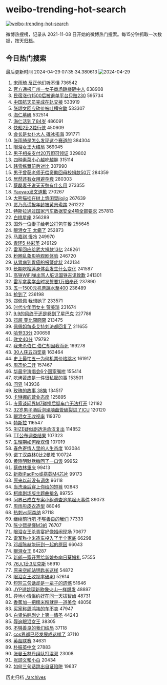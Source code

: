 # weibo-trending-hot-search

[![weibo-trending-hot-search](https://github.com/ameizi/weibo-trending-hot-search/actions/workflows/ci.yml/badge.svg)](https://github.com/ameizi/weibo-trending-hot-search/actions/workflows/ci.yml)

微博热搜榜，记录从 2021-11-08 日开始的微博热门搜索。每15分钟抓取一次数据，按天[归档](./archives)。

## 今日热门搜索

<!-- BEGIN --> 
最后更新时间 2024-04-29 07:35:34.380613 
![2024-04-29](https://imgs-storage.s3.us-east-005.backblazeb2.com/20240429/2024-04-29.png?versionId=4_z8fbbed132d73df8689c40f13_f118b38229db965bf_d20240428_m233533_c005_v0501018_t0051_u01714347333918) 
1. [宋雨琦 反正他们听不懂](https://s.weibo.com/weibo?q=%E5%AE%8B%E9%9B%A8%E7%90%A6%20%E5%8F%8D%E6%AD%A3%E4%BB%96%E4%BB%AC%E5%90%AC%E4%B8%8D%E6%87%82&t=31&band_rank=6&Refer=top) 736542
1. [官方通报广州一女子商场跳楼砸中人](https://s.weibo.com/weibo?q=%23%E5%AE%98%E6%96%B9%E9%80%9A%E6%8A%A5%E5%B9%BF%E5%B7%9E%E4%B8%80%E5%A5%B3%E5%AD%90%E5%95%86%E5%9C%BA%E8%B7%B3%E6%A5%BC%E7%A0%B8%E4%B8%AD%E4%BA%BA%23&t=31&band_rank=1&Refer=top) 638908
1. [民宿涨价1500后被退单平台只赔230](https://s.weibo.com/weibo?q=%23%E6%B0%91%E5%AE%BF%E6%B6%A8%E4%BB%B71500%E5%90%8E%E8%A2%AB%E9%80%80%E5%8D%95%E5%B9%B3%E5%8F%B0%E5%8F%AA%E8%B5%94230%23&t=31&band_rank=20&Refer=top) 595734
1. [中国航天员完成在轨交接](https://s.weibo.com/weibo?q=%23%E4%B8%AD%E5%9B%BD%E8%88%AA%E5%A4%A9%E5%91%98%E5%AE%8C%E6%88%90%E5%9C%A8%E8%BD%A8%E4%BA%A4%E6%8E%A5%23&t=31&band_rank=3&Refer=top) 533919
1. [张颂文回应砍价被吐槽穷酸](https://s.weibo.com/weibo?q=%23%E5%BC%A0%E9%A2%82%E6%96%87%E5%9B%9E%E5%BA%94%E7%A0%8D%E4%BB%B7%E8%A2%AB%E5%90%90%E6%A7%BD%E7%A9%B7%E9%85%B8%23&t=31&band_rank=4&Refer=top) 533307
1. [海仁墓碑](https://s.weibo.com/weibo?q=%23%E6%B5%B7%E4%BB%81%E5%A2%93%E7%A2%91%23&t=31&band_rank=5&Refer=top) 532514
1. [海仁活到了84岁](https://s.weibo.com/weibo?q=%23%E6%B5%B7%E4%BB%81%E6%B4%BB%E5%88%B0%E4%BA%8684%E5%B2%81%23&t=31&band_rank=2&Refer=top) 486091
1. [快船2比2独行侠](https://s.weibo.com/weibo?q=%23%E5%BF%AB%E8%88%B92%E6%AF%942%E7%8B%AC%E8%A1%8C%E4%BE%A0%23&t=31&band_rank=16&Refer=top) 450609
1. [会长是女仆大人 碓冰拓海](https://s.weibo.com/weibo?q=%E4%BC%9A%E9%95%BF%E6%98%AF%E5%A5%B3%E4%BB%86%E5%A4%A7%E4%BA%BA%20%E7%A2%93%E5%86%B0%E6%8B%93%E6%B5%B7&t=31&band_rank=39&Refer=top) 391771
1. [张雨绮是怎么发现这个赛道的](https://s.weibo.com/weibo?q=%23%E5%BC%A0%E9%9B%A8%E7%BB%AE%E6%98%AF%E6%80%8E%E4%B9%88%E5%8F%91%E7%8E%B0%E8%BF%99%E4%B8%AA%E8%B5%9B%E9%81%93%E7%9A%84%23&t=31&band_rank=12&Refer=top) 384304
1. [眼泪女王大结局](https://s.weibo.com/weibo?q=%E7%9C%BC%E6%B3%AA%E5%A5%B3%E7%8E%8B%E5%A4%A7%E7%BB%93%E5%B1%80&t=31&band_rank=7&Refer=top) 369045
1. [男子相亲支付20万即可领证](https://s.weibo.com/weibo?q=%23%E7%94%B7%E5%AD%90%E7%9B%B8%E4%BA%B2%E6%94%AF%E4%BB%9820%E4%B8%87%E5%8D%B3%E5%8F%AF%E9%A2%86%E8%AF%81%23&t=31&band_rank=8&Refer=top) 329802
1. [四种素菜小心越吃越胖](https://s.weibo.com/weibo?q=%E5%9B%9B%E7%A7%8D%E7%B4%A0%E8%8F%9C%E5%B0%8F%E5%BF%83%E8%B6%8A%E5%90%83%E8%B6%8A%E8%83%96&t=31&band_rank=36&Refer=top) 315114
1. [韩雪练舞前后对比](https://s.weibo.com/weibo?q=%23%E9%9F%A9%E9%9B%AA%E7%BB%83%E8%88%9E%E5%89%8D%E5%90%8E%E5%AF%B9%E6%AF%94%23&t=31&band_rank=18&Refer=top) 307990
1. [男子曾获老师无偿资助回母校捐款50万](https://s.weibo.com/weibo?q=%23%E7%94%B7%E5%AD%90%E6%9B%BE%E8%8E%B7%E8%80%81%E5%B8%88%E6%97%A0%E5%81%BF%E8%B5%84%E5%8A%A9%E5%9B%9E%E6%AF%8D%E6%A0%A1%E6%8D%90%E6%AC%BE50%E4%B8%87%23&t=31&band_rank=27&Refer=top) 284359
1. [居然还有女用避孕套](https://s.weibo.com/weibo?q=%E5%B1%85%E7%84%B6%E8%BF%98%E6%9C%89%E5%A5%B3%E7%94%A8%E9%81%BF%E5%AD%95%E5%A5%97&t=31&band_rank=11&Refer=top) 280303
1. [蔡磊妻子说天天愁有什么用](https://s.weibo.com/weibo?q=%23%E8%94%A1%E7%A3%8A%E5%A6%BB%E5%AD%90%E8%AF%B4%E5%A4%A9%E5%A4%A9%E6%84%81%E6%9C%89%E4%BB%80%E4%B9%88%E7%94%A8%23&t=31&band_rank=50&Refer=top) 273355
1. [Yaoyao发文道歉](https://s.weibo.com/weibo?q=%23Yaoyao%E5%8F%91%E6%96%87%E9%81%93%E6%AD%89%23&t=31&band_rank=9&Refer=top) 270267
1. [大熊猫挂在树上悠闲晃jiojio](https://s.weibo.com/weibo?q=%23%E5%A4%A7%E7%86%8A%E7%8C%AB%E6%8C%82%E5%9C%A8%E6%A0%91%E4%B8%8A%E6%82%A0%E9%97%B2%E6%99%83jiojio%23&t=31&band_rank=10&Refer=top) 267639
1. [贾乃亮谎报年龄被黄景瑜踹](https://s.weibo.com/weibo?q=%23%E8%B4%BE%E4%B9%83%E4%BA%AE%E8%B0%8E%E6%8A%A5%E5%B9%B4%E9%BE%84%E8%A2%AB%E9%BB%84%E6%99%AF%E7%91%9C%E8%B8%B9%23&t=31&band_rank=13&Refer=top) 261222
1. [特斯拉通过国家汽车数据安全4项全部要求](https://s.weibo.com/weibo?q=%23%E7%89%B9%E6%96%AF%E6%8B%89%E9%80%9A%E8%BF%87%E5%9B%BD%E5%AE%B6%E6%B1%BD%E8%BD%A6%E6%95%B0%E6%8D%AE%E5%AE%89%E5%85%A84%E9%A1%B9%E5%85%A8%E9%83%A8%E8%A6%81%E6%B1%82%23&t=31&band_rank=14&Refer=top) 257813
1. [白桃星座](https://s.weibo.com/weibo?q=%E7%99%BD%E6%A1%83%E6%98%9F%E5%BA%A7&t=31&band_rank=15&Refer=top) 256289
1. [国外一位妻子给老公打包午餐](https://s.weibo.com/weibo?q=%E5%9B%BD%E5%A4%96%E4%B8%80%E4%BD%8D%E5%A6%BB%E5%AD%90%E7%BB%99%E8%80%81%E5%85%AC%E6%89%93%E5%8C%85%E5%8D%88%E9%A4%90&t=31&band_rank=40&Refer=top) 255645
1. [眼泪女王 太癫了](https://s.weibo.com/weibo?q=%E7%9C%BC%E6%B3%AA%E5%A5%B3%E7%8E%8B%20%E5%A4%AA%E7%99%AB%E4%BA%86&t=31&band_rank=16&Refer=top) 252873
1. [马嘉祺 慢冷](https://s.weibo.com/weibo?q=%E9%A9%AC%E5%98%89%E7%A5%BA%20%E6%85%A2%E5%86%B7&t=31&band_rank=17&Refer=top) 249970
1. [青环5 朴彩英](https://s.weibo.com/weibo?q=%E9%9D%92%E7%8E%AF5%20%E6%9C%B4%E5%BD%A9%E8%8B%B1&t=31&band_rank=18&Refer=top) 249129
1. [雷军回应给武大捐款13亿](https://s.weibo.com/weibo?q=%23%E9%9B%B7%E5%86%9B%E5%9B%9E%E5%BA%94%E7%BB%99%E6%AD%A6%E5%A4%A7%E6%8D%90%E6%AC%BE13%E4%BA%BF%23&t=31&band_rank=19&Refer=top) 248261
1. [粉圈乱象影响观剧体验](https://s.weibo.com/weibo?q=%23%E7%B2%89%E5%9C%88%E4%B9%B1%E8%B1%A1%E5%BD%B1%E5%93%8D%E8%A7%82%E5%89%A7%E4%BD%93%E9%AA%8C%23&t=31&band_rank=31&Refer=top) 246720
1. [从胃病到胃癌的报警症状](https://s.weibo.com/weibo?q=%23%E4%BB%8E%E8%83%83%E7%97%85%E5%88%B0%E8%83%83%E7%99%8C%E7%9A%84%E6%8A%A5%E8%AD%A6%E7%97%87%E7%8A%B6%23&t=31&band_rank=21&Refer=top) 242134
1. [长期吃榴莲身体会发生什么变化](https://s.weibo.com/weibo?q=%23%E9%95%BF%E6%9C%9F%E5%90%83%E6%A6%B4%E8%8E%B2%E8%BA%AB%E4%BD%93%E4%BC%9A%E5%8F%91%E7%94%9F%E4%BB%80%E4%B9%88%E5%8F%98%E5%8C%96%23&t=31&band_rank=22&Refer=top) 241587
1. [高铁WiFi弹出骂人脏话国铁吉讯致歉](https://s.weibo.com/weibo?q=%23%E9%AB%98%E9%93%81WiFi%E5%BC%B9%E5%87%BA%E9%AA%82%E4%BA%BA%E8%84%8F%E8%AF%9D%E5%9B%BD%E9%93%81%E5%90%89%E8%AE%AF%E8%87%B4%E6%AD%89%23&t=31&band_rank=15&Refer=top) 241301
1. [雷军拿奖学金时发誓要1万倍奉还](https://s.weibo.com/weibo?q=%23%E9%9B%B7%E5%86%9B%E6%8B%BF%E5%A5%96%E5%AD%A6%E9%87%91%E6%97%B6%E5%8F%91%E8%AA%93%E8%A6%811%E4%B8%87%E5%80%8D%E5%A5%89%E8%BF%98%23&t=31&band_rank=23&Refer=top) 237890
1. [五一1500元机票跳水至400](https://s.weibo.com/weibo?q=%23%E4%BA%94%E4%B8%801500%E5%85%83%E6%9C%BA%E7%A5%A8%E8%B7%B3%E6%B0%B4%E8%87%B3400%23&t=31&band_rank=24&Refer=top) 236489
1. [抢到了](https://s.weibo.com/weibo?q=%E6%8A%A2%E5%88%B0%E4%BA%86&t=31&band_rank=28&Refer=top) 236198
1. [郑佩佩 我想她了](https://s.weibo.com/weibo?q=%E9%83%91%E4%BD%A9%E4%BD%A9%20%E6%88%91%E6%83%B3%E5%A5%B9%E4%BA%86&t=31&band_rank=25&Refer=top) 233571
1. [时代少年团女主 贺美琦](https://s.weibo.com/weibo?q=%E6%97%B6%E4%BB%A3%E5%B0%91%E5%B9%B4%E5%9B%A2%E5%A5%B3%E4%B8%BB%20%E8%B4%BA%E7%BE%8E%E7%90%A6&t=31&band_rank=26&Refer=top) 231674
1. [9.9的风终于还是卷到了星巴克](https://s.weibo.com/weibo?q=%239.9%E7%9A%84%E9%A3%8E%E7%BB%88%E4%BA%8E%E8%BF%98%E6%98%AF%E5%8D%B7%E5%88%B0%E4%BA%86%E6%98%9F%E5%B7%B4%E5%85%8B%23&t=31&band_rank=27&Refer=top) 227786
1. [邓超 亚比囧囧囧](https://s.weibo.com/weibo?q=%E9%82%93%E8%B6%85%20%E4%BA%9A%E6%AF%94%E5%9B%A7%E5%9B%A7%E5%9B%A7&t=31&band_rank=29&Refer=top) 213475
1. [佩佩姐每条艾特刘涛都回复了](https://s.weibo.com/weibo?q=%E4%BD%A9%E4%BD%A9%E5%A7%90%E6%AF%8F%E6%9D%A1%E8%89%BE%E7%89%B9%E5%88%98%E6%B6%9B%E9%83%BD%E5%9B%9E%E5%A4%8D%E4%BA%86&t=31&band_rank=30&Refer=top) 211655
1. [哈登33分](https://s.weibo.com/weibo?q=%E5%93%88%E7%99%BB33%E5%88%86&t=31&band_rank=18&Refer=top) 200659
1. [欧文40分](https://s.weibo.com/weibo?q=%E6%AC%A7%E6%96%8740%E5%88%86&t=31&band_rank=17&Refer=top) 179792
1. [我未杀伯仁 伯仁却因我而死](https://s.weibo.com/weibo?q=%E6%88%91%E6%9C%AA%E6%9D%80%E4%BC%AF%E4%BB%81%20%E4%BC%AF%E4%BB%81%E5%8D%B4%E5%9B%A0%E6%88%91%E8%80%8C%E6%AD%BB&t=31&band_rank=19&Refer=top) 169278
1. [30人获五四奖章](https://s.weibo.com/weibo?q=%2330%E4%BA%BA%E8%8E%B7%E4%BA%94%E5%9B%9B%E5%A5%96%E7%AB%A0%23&t=31&band_rank=20&Refer=top) 163464
1. [史上最忙五一为何机票价格跳水](https://s.weibo.com/weibo?q=%23%E5%8F%B2%E4%B8%8A%E6%9C%80%E5%BF%99%E4%BA%94%E4%B8%80%E4%B8%BA%E4%BD%95%E6%9C%BA%E7%A5%A8%E4%BB%B7%E6%A0%BC%E8%B7%B3%E6%B0%B4%23&t=31&band_rank=27&Refer=top) 161917
1. [周杰伦二开](https://s.weibo.com/weibo?q=%E5%91%A8%E6%9D%B0%E4%BC%A6%E4%BA%8C%E5%BC%80&t=31&band_rank=32&Refer=top) 157467
1. [华晨宇演唱会6个回家嘱咐](https://s.weibo.com/weibo?q=%23%E5%8D%8E%E6%99%A8%E5%AE%87%E6%BC%94%E5%94%B1%E4%BC%9A6%E4%B8%AA%E5%9B%9E%E5%AE%B6%E5%98%B1%E5%92%90%23&t=31&band_rank=33&Refer=top) 155414
1. [吃烤苕皮是一件很私密的事](https://s.weibo.com/weibo?q=%23%E5%90%83%E7%83%A4%E8%8B%95%E7%9A%AE%E6%98%AF%E4%B8%80%E4%BB%B6%E5%BE%88%E7%A7%81%E5%AF%86%E7%9A%84%E4%BA%8B%23&t=31&band_rank=34&Refer=top) 153501
1. [问界](https://s.weibo.com/weibo?q=%E9%97%AE%E7%95%8C&t=31&band_rank=35&Refer=top) 143936
1. [玫瑰的故事 38集](https://s.weibo.com/weibo?q=%E7%8E%AB%E7%91%B0%E7%9A%84%E6%95%85%E4%BA%8B%2038%E9%9B%86&t=31&band_rank=37&Refer=top) 134517
1. [卡琳娜的营业态度](https://s.weibo.com/weibo?q=%23%E5%8D%A1%E7%90%B3%E5%A8%9C%E7%9A%84%E8%90%A5%E4%B8%9A%E6%80%81%E5%BA%A6%23&t=31&band_rank=38&Refer=top) 125895
1. [专家谈问界M7碰撞后疑车门无法打开](https://s.weibo.com/weibo?q=%23%E4%B8%93%E5%AE%B6%E8%B0%88%E9%97%AE%E7%95%8CM7%E7%A2%B0%E6%92%9E%E5%90%8E%E7%96%91%E8%BD%A6%E9%97%A8%E6%97%A0%E6%B3%95%E6%89%93%E5%BC%80%23&t=31&band_rank=39&Refer=top) 121182
1. [32岁男子酒后泡澡脑血管破裂进了ICU](https://s.weibo.com/weibo?q=%2332%E5%B2%81%E7%94%B7%E5%AD%90%E9%85%92%E5%90%8E%E6%B3%A1%E6%BE%A1%E8%84%91%E8%A1%80%E7%AE%A1%E7%A0%B4%E8%A3%82%E8%BF%9B%E4%BA%86ICU%23&t=31&band_rank=40&Refer=top) 120120
1. [眼泪女王收视率](https://s.weibo.com/weibo?q=%E7%9C%BC%E6%B3%AA%E5%A5%B3%E7%8E%8B%E6%94%B6%E8%A7%86%E7%8E%87&t=31&band_rank=41&Refer=top) 119370
1. [特斯拉](https://s.weibo.com/weibo?q=%E7%89%B9%E6%96%AF%E6%8B%89&t=31&band_rank=42&Refer=top) 116547
1. [RIIZE疑似剧透洪承汉复出](https://s.weibo.com/weibo?q=%23RIIZE%E7%96%91%E4%BC%BC%E5%89%A7%E9%80%8F%E6%B4%AA%E6%89%BF%E6%B1%89%E5%A4%8D%E5%87%BA%23&t=31&band_rank=43&Refer=top) 114852
1. [TT公布调查结果](https://s.weibo.com/weibo?q=%23TT%E5%85%AC%E5%B8%83%E8%B0%83%E6%9F%A5%E7%BB%93%E6%9E%9C%23&t=31&band_rank=49&Refer=top) 107323
1. [生理期如何瘦双倍](https://s.weibo.com/weibo?q=%E7%94%9F%E7%90%86%E6%9C%9F%E5%A6%82%E4%BD%95%E7%98%A6%E5%8F%8C%E5%80%8D&t=31&band_rank=35&Refer=top) 107019
1. [春色寄情人里的人生态度](https://s.weibo.com/weibo?q=%E6%98%A5%E8%89%B2%E5%AF%84%E6%83%85%E4%BA%BA%E9%87%8C%E7%9A%84%E4%BA%BA%E7%94%9F%E6%80%81%E5%BA%A6&t=31&band_rank=44&Refer=top) 103084
1. [诺丁汉森林0比2曼城](https://s.weibo.com/weibo?q=%23%E8%AF%BA%E4%B8%81%E6%B1%89%E6%A3%AE%E6%9E%970%E6%AF%942%E6%9B%BC%E5%9F%8E%23&t=31&band_rank=32&Refer=top) 100724
1. [黄晓明默默撤回了一口饭](https://s.weibo.com/weibo?q=%23%E9%BB%84%E6%99%93%E6%98%8E%E9%BB%98%E9%BB%98%E6%92%A4%E5%9B%9E%E4%BA%86%E4%B8%80%E5%8F%A3%E9%A5%AD%23&t=31&band_rank=45&Refer=top) 99952
1. [蔡依林重庆](https://s.weibo.com/weibo?q=%E8%94%A1%E4%BE%9D%E6%9E%97%E9%87%8D%E5%BA%86&t=31&band_rank=46&Refer=top) 99413
1. [新款iPadPro或搭载M4芯片](https://s.weibo.com/weibo?q=%23%E6%96%B0%E6%AC%BEiPadPro%E6%88%96%E6%90%AD%E8%BD%BDM4%E8%8A%AF%E7%89%87%23&t=31&band_rank=33&Refer=top) 99173
1. [原来以前没有调休](https://s.weibo.com/weibo?q=%23%E5%8E%9F%E6%9D%A5%E4%BB%A5%E5%89%8D%E6%B2%A1%E6%9C%89%E8%B0%83%E4%BC%91%23&t=31&band_rank=47&Refer=top) 96118
1. [当洗澡后穿上你给的短裤](https://s.weibo.com/weibo?q=%E5%BD%93%E6%B4%97%E6%BE%A1%E5%90%8E%E7%A9%BF%E4%B8%8A%E4%BD%A0%E7%BB%99%E7%9A%84%E7%9F%AD%E8%A3%A4&t=31&band_rank=31&Refer=top) 92843
1. [柯南剧场版主题曲排名](https://s.weibo.com/weibo?q=%23%E6%9F%AF%E5%8D%97%E5%89%A7%E5%9C%BA%E7%89%88%E4%B8%BB%E9%A2%98%E6%9B%B2%E6%8E%92%E5%90%8D%23&t=31&band_rank=48&Refer=top) 89755
1. [问界已成立专案小组调查追尾起火事件](https://s.weibo.com/weibo?q=%23%E9%97%AE%E7%95%8C%E5%B7%B2%E6%88%90%E7%AB%8B%E4%B8%93%E6%A1%88%E5%B0%8F%E7%BB%84%E8%B0%83%E6%9F%A5%E8%BF%BD%E5%B0%BE%E8%B5%B7%E7%81%AB%E4%BA%8B%E4%BB%B6%23&t=31&band_rank=49&Refer=top) 89073
1. [周雨彤皮衣造型](https://s.weibo.com/weibo?q=%23%E5%91%A8%E9%9B%A8%E5%BD%A4%E7%9A%AE%E8%A1%A3%E9%80%A0%E5%9E%8B%23&t=31&band_rank=37&Refer=top) 88046
1. [热刺vs阿森纳](https://s.weibo.com/weibo?q=%23%E7%83%AD%E5%88%BAvs%E9%98%BF%E6%A3%AE%E7%BA%B3%23&t=31&band_rank=50&Refer=top) 87118
1. [继续前行吧 不够善良的我们](https://s.weibo.com/weibo?q=%E7%BB%A7%E7%BB%AD%E5%89%8D%E8%A1%8C%E5%90%A7%20%E4%B8%8D%E5%A4%9F%E5%96%84%E8%89%AF%E7%9A%84%E6%88%91%E4%BB%AC&t=31&band_rank=36&Refer=top) 77333
1. [陈少熙是懂M3的](https://s.weibo.com/weibo?q=%E9%99%88%E5%B0%91%E7%86%99%E6%98%AF%E6%87%82M3%E7%9A%84&t=31&band_rank=43&Refer=top) 76707
1. [眼泪女王杀青宴好像婚闹现场](https://s.weibo.com/weibo?q=%23%E7%9C%BC%E6%B3%AA%E5%A5%B3%E7%8E%8B%E6%9D%80%E9%9D%92%E5%AE%B4%E5%A5%BD%E5%83%8F%E5%A9%9A%E9%97%B9%E7%8E%B0%E5%9C%BA%23&t=31&band_rank=47&Refer=top) 70677
1. [雷军称小米造车投入了半个家底](https://s.weibo.com/weibo?q=%23%E9%9B%B7%E5%86%9B%E7%A7%B0%E5%B0%8F%E7%B1%B3%E9%80%A0%E8%BD%A6%E6%8A%95%E5%85%A5%E4%BA%86%E5%8D%8A%E4%B8%AA%E5%AE%B6%E5%BA%95%23&t=31&band_rank=49&Refer=top) 66298
1. [邓超陈赫能玩到一起的原因](https://s.weibo.com/weibo?q=%23%E9%82%93%E8%B6%85%E9%99%88%E8%B5%AB%E8%83%BD%E7%8E%A9%E5%88%B0%E4%B8%80%E8%B5%B7%E7%9A%84%E5%8E%9F%E5%9B%A0%23&t=31&band_rank=41&Refer=top) 66043
1. [眼泪女王](https://s.weibo.com/weibo?q=%E7%9C%BC%E6%B3%AA%E5%A5%B3%E7%8E%8B&t=31&band_rank=37&Refer=top) 64287
1. [新郎一家开荒给新娘办向日葵婚礼](https://s.weibo.com/weibo?q=%23%E6%96%B0%E9%83%8E%E4%B8%80%E5%AE%B6%E5%BC%80%E8%8D%92%E7%BB%99%E6%96%B0%E5%A8%98%E5%8A%9E%E5%90%91%E6%97%A5%E8%91%B5%E5%A9%9A%E7%A4%BC%23&t=31&band_rank=50&Refer=top) 57555
1. [76人1比3尼克斯](https://s.weibo.com/weibo?q=%2376%E4%BA%BA1%E6%AF%943%E5%B0%BC%E5%85%8B%E6%96%AF%23&t=31&band_rank=47&Refer=top) 56910
1. [原来空间站钥匙长这样](https://s.weibo.com/weibo?q=%23%E5%8E%9F%E6%9D%A5%E7%A9%BA%E9%97%B4%E7%AB%99%E9%92%A5%E5%8C%99%E9%95%BF%E8%BF%99%E6%A0%B7%23&t=31&band_rank=50&Refer=top) 54872
1. [眼泪女王收视率破40](https://s.weibo.com/weibo?q=%23%E7%9C%BC%E6%B3%AA%E5%A5%B3%E7%8E%8B%E6%94%B6%E8%A7%86%E7%8E%87%E7%A0%B440%23&t=31&band_rank=41&Refer=top) 52614
1. [短短三句话却是一辈子的遗憾](https://s.weibo.com/weibo?q=%E7%9F%AD%E7%9F%AD%E4%B8%89%E5%8F%A5%E8%AF%9D%E5%8D%B4%E6%98%AF%E4%B8%80%E8%BE%88%E5%AD%90%E7%9A%84%E9%81%97%E6%86%BE&t=31&band_rank=49&Refer=top) 51646
1. [JYP说姚琛新歌像火山一样爆发](https://s.weibo.com/weibo?q=%23JYP%E8%AF%B4%E5%A7%9A%E7%90%9B%E6%96%B0%E6%AD%8C%E5%83%8F%E7%81%AB%E5%B1%B1%E4%B8%80%E6%A0%B7%E7%88%86%E5%8F%91%23&t=31&band_rank=43&Refer=top) 48897
1. [异地小情侣约好在同一天拔智齿](https://s.weibo.com/weibo?q=%E5%BC%82%E5%9C%B0%E5%B0%8F%E6%83%85%E4%BE%A3%E7%BA%A6%E5%A5%BD%E5%9C%A8%E5%90%8C%E4%B8%80%E5%A4%A9%E6%8B%94%E6%99%BA%E9%BD%BF&t=31&band_rank=41&Refer=top) 48731
1. [香蕉加一把糯米粉就是一道美食](https://s.weibo.com/weibo?q=%E9%A6%99%E8%95%89%E5%8A%A0%E4%B8%80%E6%8A%8A%E7%B3%AF%E7%B1%B3%E7%B2%89%E5%B0%B1%E6%98%AF%E4%B8%80%E9%81%93%E7%BE%8E%E9%A3%9F&t=31&band_rank=43&Refer=top) 48056
1. [买家称周鸿祎的车不卖](https://s.weibo.com/weibo?q=%23%E4%B9%B0%E5%AE%B6%E7%A7%B0%E5%91%A8%E9%B8%BF%E7%A5%8E%E7%9A%84%E8%BD%A6%E4%B8%8D%E5%8D%96%23&t=31&band_rank=48&Refer=top) 47947
1. [白贤佑韩剧史上第一情圣](https://s.weibo.com/weibo?q=%23%E7%99%BD%E8%B4%A4%E4%BD%91%E9%9F%A9%E5%89%A7%E5%8F%B2%E4%B8%8A%E7%AC%AC%E4%B8%80%E6%83%85%E5%9C%A3%23&t=31&band_rank=46&Refer=top) 44243
1. [辱追眼泪女王](https://s.weibo.com/weibo?q=%E8%BE%B1%E8%BF%BD%E7%9C%BC%E6%B3%AA%E5%A5%B3%E7%8E%8B&t=31&band_rank=42&Refer=top) 38305
1. [不够善良的我们结局](https://s.weibo.com/weibo?q=%E4%B8%8D%E5%A4%9F%E5%96%84%E8%89%AF%E7%9A%84%E6%88%91%E4%BB%AC%E7%BB%93%E5%B1%80&t=31&band_rank=49&Refer=top) 37118
1. [cos界都已经发展成这样了](https://s.weibo.com/weibo?q=%23cos%E7%95%8C%E9%83%BD%E5%B7%B2%E7%BB%8F%E5%8F%91%E5%B1%95%E6%88%90%E8%BF%99%E6%A0%B7%E4%BA%86%23&t=31&band_rank=50&Refer=top) 37110
1. [英超联赛](https://s.weibo.com/weibo?q=%23%E8%8B%B1%E8%B6%85%E8%81%94%E8%B5%9B%23&t=31&band_rank=50&Refer=top) 34631
1. [朴振英中文](https://s.weibo.com/weibo?q=%E6%9C%B4%E6%8C%AF%E8%8B%B1%E4%B8%AD%E6%96%87&t=31&band_rank=43&Refer=top) 27883
1. [张曼玉林丹组队打混双](https://s.weibo.com/weibo?q=%23%E5%BC%A0%E6%9B%BC%E7%8E%89%E6%9E%97%E4%B8%B9%E7%BB%84%E9%98%9F%E6%89%93%E6%B7%B7%E5%8F%8C%23&t=31&band_rank=44&Refer=top) 23008
1. [张颂文和小白](https://s.weibo.com/weibo?q=%E5%BC%A0%E9%A2%82%E6%96%87%E5%92%8C%E5%B0%8F%E7%99%BD&t=31&band_rank=50&Refer=top) 20434
1. [如何三句话跳出自证陷阱](https://s.weibo.com/weibo?q=%E5%A6%82%E4%BD%95%E4%B8%89%E5%8F%A5%E8%AF%9D%E8%B7%B3%E5%87%BA%E8%87%AA%E8%AF%81%E9%99%B7%E9%98%B1&t=31&band_rank=50&Refer=top) 19637
<!-- END -->

历史归档 [./archives](./archives)

